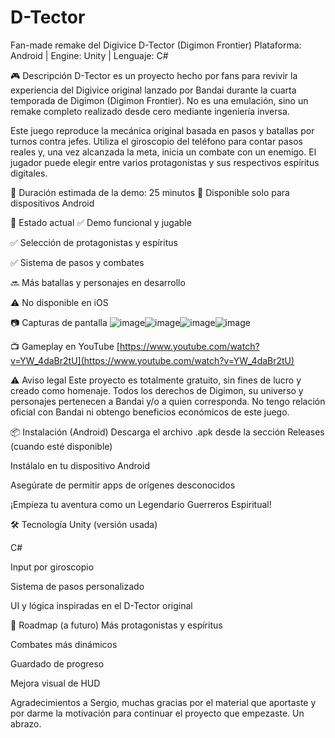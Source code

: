 # D-Tector
Fan-made remake del Digivice D-Tector (Digimon Frontier)
Plataforma: Android | Engine: Unity | Lenguaje: C#

🎮 Descripción
D-Tector es un proyecto hecho por fans para revivir la experiencia del Digivice original lanzado por Bandai durante la cuarta temporada de Digimon (Digimon Frontier). No es una emulación, sino un remake completo realizado desde cero mediante ingeniería inversa.

Este juego reproduce la mecánica original basada en pasos y batallas por turnos contra jefes. Utiliza el giroscopio del teléfono para contar pasos reales y, una vez alcanzada la meta, inicia un combate con un enemigo. El jugador puede elegir entre varios protagonistas y sus respectivos espíritus digitales.

🎯 Duración estimada de la demo: 25 minutos
📱 Disponible solo para dispositivos Android

🧪 Estado actual
✅ Demo funcional y jugable

✅ Selección de protagonistas y espíritus

✅ Sistema de pasos y combates

🔜 Más batallas y personajes en desarrollo

⚠️ No disponible en iOS

📷 Capturas de pantalla
![image](https://github.com/user-attachments/assets/804d1842-a8de-4272-b2d3-99960a1f3280)![image](https://github.com/user-attachments/assets/0bfd84e7-ceca-4911-812c-8423b4e5d8cf)![image](https://github.com/user-attachments/assets/59391240-5663-4ac3-8c26-4770caaf608d)![image](https://github.com/user-attachments/assets/8f69d9c8-229b-4b12-94b2-48b539477e47)

📺 Gameplay en YouTube
[https://www.youtube.com/watch?v=YW_4daBr2tU](https://www.youtube.com/watch?v=YW_4daBr2tU)

⚠️ Aviso legal
Este proyecto es totalmente gratuito, sin fines de lucro y creado como homenaje.
Todos los derechos de Digimon, su universo y personajes pertenecen a Bandai y/o a quien corresponda.
No tengo relación oficial con Bandai ni obtengo beneficios económicos de este juego.

📦 Instalación (Android)
Descarga el archivo .apk desde la sección Releases (cuando esté disponible)

Instálalo en tu dispositivo Android

Asegúrate de permitir apps de orígenes desconocidos

¡Empieza tu aventura como un Legendario Guerreros Espiritual!

🛠️ Tecnología
Unity (versión usada)

C#

Input por giroscopio

Sistema de pasos personalizado

UI y lógica inspiradas en el D-Tector original

🚧 Roadmap (a futuro)
 Más protagonistas y espíritus

 Combates más dinámicos

 Guardado de progreso

 Mejora visual de HUD


Agradecimientos a Sergio, muchas gracias por el material que aportaste y por darme la motivación para continuar el proyecto que empezaste. Un abrazo.
